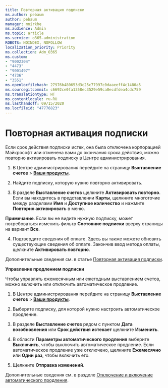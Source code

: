 ```yaml
---
title: Повторная активация подписки
ms.author: pebaum
author: pebaum
manager: mnirkhe
ms.audience: Admin
ms.topic: article
ms.service: o365-administration
ROBOTS: NOINDEX, NOFOLLOW
localization_priority: Priority
ms.collection: Adm_O365
ms.custom:
- "9002304"
- "4473"
- "9001497"
- "4736"
- "3551"
ms.openlocfilehash: 27976b480653d3c25c77997c0daaeeff4c1480a5
ms.sourcegitcommit: c6692ce0fa1358ec3529e59ca0ecdfdea4cdc759
ms.translationtype: HT
ms.contentlocale: ru-RU
ms.lasthandoff: 09/15/2020
ms.locfileid: "47776823"
---
```

# <a name="reactivate-your-subscription"></a>Повторная активация подписки

Если срок действия подписки истек, она была отключена корпорацией Майкрософт или отменена вами до окончания срока действия, можно повторно активировать подписку в Центре администрирования.

1. В Центре администрирования перейдите на страницу **Выставление счетов** > **[Ваши продукты](https://go.microsoft.com/fwlink/p/?linkid=842054)**.

2. Найдите подписку, которую нужно повторно активировать.

3. В разделе **Выставление счетов** щелкните **Активировать повторно**. Если вы находитесь в представлении **Карты**, щелкните многоточие между разделами **Имя** и **Доступное количество** и нажмите **Повторно активировать** в меню.

**Примечание**. Если вы не видите нужную подписку, может потребоваться изменить фильтр **Состояние подписки** вверху страницы на вариант **Все**.

4. Подтвердите сведения об оплате. Здесь вы также можете обновить существующие сведения об оплате. Закончив ввод метода оплаты, щелкните **Активировать повторно**.

Дополнительные сведения см. в статье [Повторная активация подписки](https://docs.microsoft.com/microsoft-365/commerce/subscriptions/reactivate-your-subscription).

**Управление продлением подписки**

Чтобы управлять ежемесячным или ежегодным выставлением счетов, можно включить или отключить автоматическое продление.

1. В Центре администрирования перейдите на страницу **Выставление счетов** > **[Ваши продукты](https://go.microsoft.com/fwlink/p/?linkid=842054)**.

2. Выберите подписку, для которой нужно настроить автоматическое продление.

3. В разделе **Выставление счетов** рядом с пунктом **Дата возобновления** или **Срок действия истекает** щелкните **Изменить**.

4. В области **Параметры автоматического продления** выберите **Выключить**, чтобы выключить автоматическое продление. Если автоматическое продление уже отключено, щелкните **Ежемесячно** или **Один раз**, чтобы включить его.

5. Щелкните **Отправка изменений**.

Дополнительные сведения см. в разделе [Отключение и включение автоматического продления](https://docs.microsoft.com/microsoft-365/commerce/subscriptions/renew-your-subscription#turn-recurring-billing-off-or-on).

